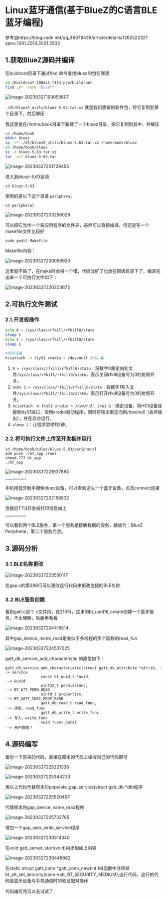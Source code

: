 # Linux蓝牙通信(基于BlueZ的C语言BLE蓝牙编程)

参考自https://blog.csdn.net/qq_46079439/article/details/126252232?spm=1001.2014.3001.5502

## 1.获取BlueZ源码并编译

在buildroot目录下通过find 命令查找bluez的包在哪里

```bash
cd /buildroot-100ask_t113-pro/buildroot
find ./* -name "blue*"
```

![image-20230327193055607](C:\Users\11148\AppData\Roaming\Typora\typora-user-images\image-20230327193055607.png)

`./dl/bluez5_utils/bluez-5.63.tar.xz` 就是我们想要的软件包，将它复制到某个目录下，然后解压

我这里是在/home/book目录下新建了一个bluez目录，把它复制到其中，并解压

```bash
cd /home/book
mkdir bluez
cp -rf ./dl/bluez5_utils/bluez-5.63.tar.xz /home/book/bluez
cd /home/book/bluez
xz -d bluez-5.63.tar.xz
tar -xvf bluez-5.63.tar
```

![image-20230327201729455](C:\Users\11148\AppData\Roaming\Typora\typora-user-images\image-20230327201729455.png)

进入到*bluez-5.63*目录

```
cd bluez-5.63
```

使用的是以下这个目录 `peripheral`

```
cd peripheral
```

![image-20230327203256029](C:\Users\11148\AppData\Roaming\Typora\typora-user-images\image-20230327203256029.png)

可以把它当作一个装应用程序的文件夹，虽然可以直接编译，但还是写一个makefile文件比较好

```
sudo gedit Makefile
```

Makefile内容：

![image-20230327220058920](C:\Users\11148\AppData\Roaming\Typora\typora-user-images\image-20230327220058920.png)

这里就不贴了，在make时会报一个错，代码改好了也放在同级目录下了，编译完出来一个可执行文件如下：

![image-20230327220203672](C:\Users\11148\AppData\Roaming\Typora\typora-user-images\image-20230327220203672.png)

## 2.可执行文件测试

### 2.1.开发板操作

```bash
echo 0 > /sys/class/rfkill/rfkill0/state
sleep 1
echo 1 > /sys/class/rfkill/rfkill0/state
sleep 1

#绑定设备
hciattach -n ttyS1 xradio > /dev/null 2>&1 &
```

1. `0 > /sys/class/rfkill/rfkill0/state`：将数字0重定向到文件`/sys/class/rfkill/rfkill0/state`，表示关闭rfkill设备号为0的射频开关。
2. `echo 1 > /sys/class/rfkill/rfkill0/state`：将数字1写入文件`/sys/class/rfkill/rfkill0/state`，表示打开rfkill设备号为0的射频开关。
3. `hciattach -n ttyS1 xradio > /dev/null 2>&1 &`：绑定设备，将HCI设备连接到ttyS1端口，使用xradio驱动程序，同时将输出重定向到/dev/null（丢弃输出），并在后台运行。
4. `sleep 1`：让程序暂停1秒钟。



### 2.2.将可执行文件上传至开发板并运行

```
cd /home/book/bulez/bluez-5.63/peripheral
adb push ./bt_app /root
chmod 777 bt_app
./bt_app
```

![image-20230327221937883](C:\Users\11148\AppData\Roaming\Typora\typora-user-images\image-20230327221937883.png)

<img src="C:\Users\11148\AppData\Roaming\Typora\typora-user-images\image-20230327222020035.png" alt="image-20230327222020035" style="zoom: 33%;" />



手机用蓝牙助手搜索bluez设备，可以看到这么一个蓝牙设备，点击connect连接

![image-20230327222158832](C:\Users\11148\AppData\Roaming\Typora\typora-user-images\image-20230327222158832.png)

连接后T113开发板打印信息如上

<img src="C:\Users\11148\AppData\Roaming\Typora\typora-user-images\image-20230327222903110.png" alt="image-20230327222903110" style="zoom:33%;" />

可以看到两个BLE服务，第一个服务是接收数据的服务，数据为：BlueZ Peripheral，第二个服务为空。

## 3.源码分析

### 3.1.BLE名称更改

![image-20230327223550117](C:\Users\11148\AppData\Roaming\Typora\typora-user-images\image-20230327223550117.png)

在gap.c的第288行可以更改这行代码来更改连接的BLE名称.

### 3.2.BLE服务创建

看到gatt.c这个.c文件内，在210行，这里的bt_uuid16_create创建一个蓝牙服务，不太理解，后面再看看

![image-20230327224418514](C:\Users\11148\AppData\Roaming\Typora\typora-user-images\image-20230327224418514.png)

其中gap_device_name_read是类似于多线程的那个函数的read_fun

![image-20230327224537025](C:\Users\11148\AppData\Roaming\Typora\typora-user-images\image-20230327224537025.png)

gatt_db_service_add_characteristic 的原型如下：

```
gatt_db_service_add_characteristic(struct gatt_db_attribute *attrib, --> service
				const bt_uuid_t *uuid,									--> &uuid
				uint32_t permissions,									--> BT_ATT_PERM_READ
				uint8_t properties,										--> BT_GATT_CHRC_PROP_READ
				gatt_db_read_t read_func,								--> 读取，read_func
				gatt_db_write_t write_func,								--> 写入，write_func
				void *user_data)										--> 用户数据？
```

## 4.源码编写

备份一下原来的代码，直接在原本的代码上编写自己的代码即可

![image-20230327225221336](C:\Users\11148\AppData\Roaming\Typora\typora-user-images\image-20230327225221336.png)

![image-20230327225344233](C:\Users\11148\AppData\Roaming\Typora\typora-user-images\image-20230327225344233.png)



用以上代码代替原本的populate_gap_service(struct gatt_db *db)程序

![image-20230327225520467](C:\Users\11148\AppData\Roaming\Typora\typora-user-images\image-20230327225520467.png)

代替原本的gap_device_name_read程序

![image-20230327225732785](C:\Users\11148\AppData\Roaming\Typora\typora-user-images\image-20230327225732785.png)

增加一个gap_user_write_service程序

![image-20230327230314340](C:\Users\11148\AppData\Roaming\Typora\typora-user-images\image-20230327230314340.png)

在void gatt_server_start(void)内添加如上内容

![image-20230327230448662](C:\Users\11148\AppData\Roaming\Typora\typora-user-images\image-20230327230448662.png)

在static struct gatt_conn *gatt_conn_new(int fd)函数中注释掉bt_att_set_security(conn->att, BT_SECURITY_MEDIUM);这行代码，这行的代码是蓝牙设备与手机通信时的验证配对操作

代码编写完可以去试试了